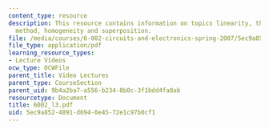 ```yaml
---
content_type: resource
description: This resource contains information on topics linearity, the thevenin
  method, homogeneity and superposition.
file: /media/courses/6-002-circuits-and-electronics-spring-2007/5ec9a8524891d6940e4572e1c97b0cf1_6002_l3.pdf
file_type: application/pdf
learning_resource_types:
- Lecture Videos
ocw_type: OCWFile
parent_title: Video Lectures
parent_type: CourseSection
parent_uid: 9b4a2ba7-a556-b234-8b0c-3f1bdd4fa8ab
resourcetype: Document
title: 6002_l3.pdf
uid: 5ec9a852-4891-d694-0e45-72e1c97b0cf1
---
```

